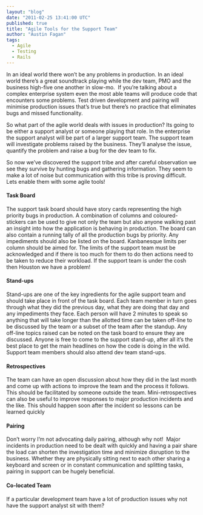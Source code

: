 ```yaml
---
layout: "blog"
date: "2011-02-25 13:41:00 UTC"
published: true
title: "Agile Tools for the Support Team"
author: "Austin Fagan"
tags:
  - Agile
  - Testing
  - Rails
---
```


<p>In an ideal world there won&rsquo;t be any problems in production. In an ideal world there&rsquo;s a great soundtrack playing while the dev team, PMO and the business high-five one another in slow-mo.&nbsp; If you&rsquo;re talking about a complex enterprise system even the most able teams will produce code that encounters some problems. Test driven development and pairing will minimise production issues that&rsquo;s true but there&rsquo;s no practice that eliminates bugs and missed functionality.</p>
<p>So what part of the agile world deals with issues in production? Its going to be either a support analyst or someone playing that role. In the enterprise the support analyst will be part of a larger support team. The support team will investigate problems raised by the business. They&rsquo;ll analyse the issue, quantify the problem and raise a bug for the dev team to fix.</p>
<p>So now we&rsquo;ve discovered the support tribe and after careful observation we see they survive by hunting bugs and gathering information. They seem to make a lot of noise but communication with this tribe is proving difficult. Lets enable them with some agile tools!</p>
<h4>Task Board</h4>
<p>The support task board should have story cards representing the high priority bugs in production. A combination of columns and coloured-stickers can be used to give not only the team but also anyone walking past an insight into how the application is behaving in production. The board can also contain a running tally of all the production bugs by priority. Any impediments should also be listed on the board. Kanbanesque limits per column should be aimed for. The limits of the support team must be acknowledged and if there is too much for them to do then actions need to be taken to reduce their workload. If the support team is under the cosh then Houston we have a problem!</p>
<h4>Stand-ups</h4>
<p>Stand-ups are one of the key ingredients for the agile support team and should take place in front of the task board. Each team member in turn goes through what they did the previous day, what they are doing that day and any impediments they face. Each person will have 2 minutes to speak so anything that will take longer than the allotted time can be taken off-line to be discussed by the team or a subset of the team after the standup. Any off-line topics raised can be noted on the task board to ensure they are discussed. Anyone is free to come to the support stand-up, after all it&rsquo;s the best place to get the main headlines on how the code is doing in the wild. Support team members should also attend dev team stand-ups.</p>
<h4>Retrospectives</h4>
<p>The team can have an open discussion about how they did in the last month and come up with actions to improve the team and the process it follows. This should be facilitated by someone outside the team. Mini-retrospectives can also be useful to improve responses to major production incidents and the like. This should happen soon after the incident so lessons can be learned quickly</p>
<h4>Pairing</h4>
<p>Don&rsquo;t worry I&rsquo;m not advocating daily pairing, although why not!&nbsp; Major incidents in production need to be dealt with quickly and having a pair share the load can shorten the investigation time and minimize disruption to the business. Whether they are physically sitting next to each other sharing a keyboard and screen or in constant communication and splitting tasks, pairing in support can be hugely beneficial.</p>
<h4>Co-located Team</h4>
<p>If a particular development team have a lot of production issues why not have the support analyst sit with them?</p>

